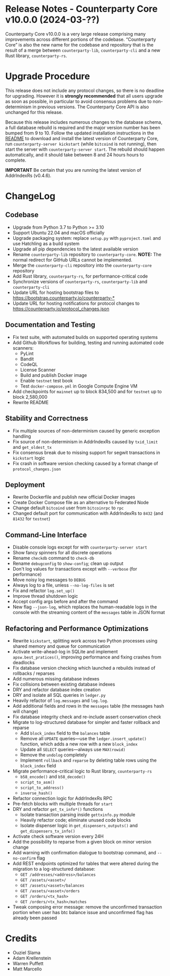# Release Notes - Counterparty Core v10.0.0 (2024-03-??)

Counterparty Core v10.0.0 is a very large release comprising many improvements across different portions of the codebase. “Counterparty Core” is also the new name for the codebase and repository that is the result of a merge between `counterparty-lib`, `counterparty-cli` and a new Rust library, `counterparty-rs`.

# Upgrade Procedure
This release does not include any protocol changes, so there is no deadline for upgrading. However it is **strongly recommended** that all users upgrade as soon as possible, in particular to avoid consensus problems due to non-determinism in previous versions. The Counterparty Core API is also unchanged for this release.

Because this release includes numerous changes to the database schema, a full database rebuild is required and the major version number has been bumped from 9 to 10. Follow the updated installation instructions in the [README](/README.md) to download and install the latest version of Counterparty Core, run `counterparty-server kickstart` (while `bitcoind` is not running), then start the server with `counterparty-server start`. The rebuild should happen automatically, and it should take between 8 and 24 hours hours to complete.

**IMPORTANT** Be certain that you are running the latest version of AddrIndexRs (v0.4.6).


# ChangeLog

## Codebase
* Upgrade from Python 3.7 to Python >= 3.10
* Support Ubuntu 22.04 and macOS officially
* Upgrade packaging system: replace `setup.py` with `pyproject.toml` and use Hatchling as a build system
* Upgrade all pip dependencies to the latest available version
* Rename `counterparty-lib` repository to `counterparty-core`. **NOTE:** The normal redirect for GitHub URLs cannot be implemented.
* Merge the `counterparty-cli` repository into the `counterparty-core` repository
* Add Rust library, `counterparty-rs`, for performance-critical code
* Synchronize versions of `counterparty-rs`, `counterparty-lib` and `counterparty-cli`
* Update URL for hosting bootstrap files to <https://bootstrap.counterparty.io/counterparty-*>
* Update URL for hosting notifications for protocol changes to <https://counterparty.io/protocol_changes.json>


## Documentation and Testing
* Fix test suite, with automated builds on supported operating systems
* Add Github Workflows for building, testing and running automated code scanners:
    * PyLint
    * Bandit
    * CodeQL
    * License Scanner
    * Build and publish Docker image
    * Enable `testnet` test book
    * Test `docker-compose.yml` in Google Compute Engine VM
* Add checkpoints for `mainnet` up to block 834,500 and for `testnet` up to block 2,580,000
* Rewrite README


## Stability and Correctness
* Fix multiple sources of non-determinism caused by generic exception handling
* Fix source of non-determinism in AddrIndexRs caused by `txid_limit` and `get_oldest_tx`
* Fix consensus break due to missing support for segwit transactions in `kickstart` logic
* Fix crash in software version checking caused by a format change of `protocol_changes.json`


## Deployment
* Rewrite Dockerfile and publish new official Docker images
* Create Docker Compose file as an alternative to Federated Node
* Change default `bitcoind` user from `bitcoinrpc` to `rpc`
* Changed default port for communication with AddrIndexRs to `8432` (and `81432` for `testnet`)


## Command-Line Interface
* Disable console logs except for with `counterparty-server start`
* Show fancy spinners for all discrete operations
* Rename `checkdb` command to `check-db`
* Rename `debugconfig` to `show-config`; clean up output
* Don't log values for transactions except with `--verbose` (for performance)
* Move noisy log messages to `DEBUG`
* Always log to a file, unless `--no-log-files` is set
* Fix and refactor `log.set_up()`
* Improve thread shutdown logic
* Accept config args before and after the command
* New flag `--json-log`, which replaces the human-readable logs in the console with the streaming content of the `messages` table in JSON format


## Refactoring and Performance Optimizations
* Rewrite `kickstart`, splitting work across two Python processes using shared memory and queue for communication
* Activate write-ahead-log in SQLite and implement `apsw.best_pratices()`, improving performance and fixing crashes from deadlocks
* Fix database version checking which launched a rebuilds instead of rollbacks / reparses
* Add numerous missing database indexes
* Fix collisions between existing database indexes
* DRY and refactor database index creation
* DRY and isolate all SQL queries in `ledger.py`
* Heavily refactor of `log.messages` and `log.log`.
* Add additional fields and rows in the `messages` table (the messages hash will change)
* Fix database integrity check and re-include assert conservation check
* Migrate to log-structured database for simpler and faster rollback and reparse
    * Add `block_index` field to the `balances` table
    * Remove all `UPDATE` queries—use the `ledger.insert_update()` function, which adds a new row with a new `block_index`
    * Update all `SELECT` queries—always use `MAX(rowid)`
    * Remove the `undolog` completely
    * Implement `rollback` and `reparse` by deleting table rows using the `block_index` field
* Migrate performance-critical logic to Rust library, `counterparty-rs`
    * `b58_encode()` and `b58_decode()`
    * `script_to_asm()`
    * `script_to_address()`
    * `inverse_hash()`
* Refactor connection logic for AddrIndexRs RPC
* Pre-fetch blocks with multiple threads for `start`
* DRY and refactor `get_tx_info*()` functions
    * Isolate transaction parsing inside `gettxinfo.py` module
    * Heavily refactor code; eliminate unused code blocks
    * Isolate dispenser logic in `get_dispensers_outputs()` and `get_dispensers_tx_info()`
* Activate check software version every 24H
* Add the possibility to reparse from a given block on minor version change
* Add warning with confirmation dialogue to bootstrap command, and `--no-confirm` flag
* Add REST endpoints optimized for tables that were altered during the migration to a log-structured database:
    * `GET /addresses/<address>/balances`
    * `GET /assets/<asset>/`
    * `GET /assets/<asset>/balances`
    * `GET /assets/<asset>/orders`
    * `GET /orders/<tx_hash>`
    * `GET /orders/<tx_hash>/matches`
* Tweak composing error message: remove the unconfirmed transaction portion when user has btc balance issue and unconfirmed flag has already been passed

# Credits
* Ouziel Slama
* Adam Krellenstein
* Warren Puffett
* Matt Marcello
